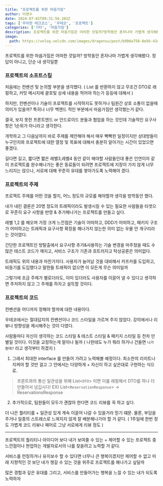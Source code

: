 ```yaml
---
title: "프로젝트를 위한 마음가짐"
author: 이영수
date: 2024-07-01T09:31:59.202Z
tags: ['우아한 테크코스', '우테코', '프로젝트']
categories: ['기타', '마음가짐']
description: 프로젝트를 위한 마음가짐은 어떠한 것일까?방학동안 혼자나마 가볍게 생각해봤다. 정답이 아니고, 단순 내 생각일뿐처음에는 컨벤션 및 논의할 부분을 생각했다.( List 를 반환하지 않고 무조건 DTO로 래핑하고, 커밋 메시지에 괄호및 상세 내용을 적어야 하는가 등등에 대
image:
  path: https://velog.velcdn.com/images/dragonsu/post/b90da758-8e56-43a0-bf39-0f8fb1dd7b1f/image.png
---
```

프로젝트를 위한 마음가짐은 어떠한 것일까?
방학동안 혼자나마 가볍게 생각해봤다. 정답이 아니고, 단순 내 생각일뿐

### 프로젝트의 소프트스킬

처음에는 컨벤션 및 논의할 부분을 생각했다.
( List 를 반환하지 않고 무조건 DTO로 래핑하고, 커밋 메시지에 괄호및 상세 내용을 적어야 하는가 등등에 대해서 )

하지만, 컨벤션이나 기술이 프로젝트를 시작하지도 못하거나 팀원간 상호 소통이 없을때 의미가 있을까?
특히나 너무 백엔드 적인 부분에서 마음가짐만 생각했는거 같다.

결국, 보지 못한 프론트엔드 or 안드로이드 분들과 협업을 하는 것인데
기술적인 요구사항은 1순위가 아니라고 생각한다.

개학하고 그 다음날까지 바로 주제를 제안해야 해서 매우 빡빡한 일정이지만
상대방들이 누구인지와 프로젝트에 대한 열정 및 목표에 대해서 충분히 알아가는 시간이 있었으면 좋겠다.

길다면 길고, 짧다면 짧은 레벨3,레벨4 동안 같이 해야할 사람들인데
좋은 인연이자 같이 프로젝트를 완수해나가는 좋은 동료들이 되려면
프로젝트에 지장이 가지 않게 너무 느리지는 않으나, 서로에 대해 꾸준히 유대를 쌓아가도록 노력해야 겠다.

### 프로젝트의 주제

프로젝트 주제를 어떤 것을 할지, 어느 정도의 규모를 해야할까 생각을 방학동안 했다.

내가 내린 결론은 
20명 정도의 트래픽이라도 발생시킬 수 있는 필요한 사람들을 타겟으로
꾸준히 요구 사항을 반영 & 추가해나가는 프로젝트를 만들고 싶다.

레벨 1,2 를 해오며 가장 크게 느낀점은
기술이 어떠하고, DDD가 어떠하고, 패키지 구조가 어떠하고는
트래픽과 요구사항 확장을 해나가지 않는한 의미 없는 우물 안 개구리라는 것이였다.

간단한 프로젝트인 방탈출에서 요구사항 추가&사용하는 기술 변경을 마주쳤을 때도
수많은 테스트 코드가 깨지고, 서비스 구조가 기존과 흐트러지고 탁상공론은 의미없다.

트래픽도 위의 내용과 마찬가지다.
사용자가 늘어날 것을 대비해서 카프카를 도입하고, 비동기를 도입했다고 말한들 트래픽이 없으면 이 모든게 무슨 의미일까

그렇기에 조금 주제가 별로더라도, 이미 있더라도 사용자를 이끌어 낼 수 있다고 생각하면
주저하지 않고 그 주제를 하자고 설득할 것이다.

### 프로젝트의 코드

컨벤션을 어디까지 정해야 할까에 대한 내용이다.

우테코에서는 절대답지의 컨벤션이나 코드 스타일을 가르쳐 주지 않았다.
강의에서나 리뷰나 방향성을 제시해주는 것이 다였다.

사람들마다 자신이 생각하는 코드 스타일 & 테스트 스타일 & 패키지 스타일 등 천차 만별일 것이다.
이것을 교정하는게 말이나 될까 ( 나한테도 누가 뭐라 하거나 건들면 `니가 뭔데?` 라고 생각부터 하겠지 )

1. 그래서 최대한 interface 를 만들어 가려고 노력해볼 예정이다.
최소한의 리미트나 지켜야 할 것만 걸고 그 안에서는 다양하게 + 자신이 하고 싶은대로 구현하는 식으로.

> 프론트와의 통신 일관성을 위해 List<`DTO`> 이면 이를 래핑해서
> DTO를 하나 더만들어서 넘깁시다!
> EX) List<`ReservationResponse`> -> ReservationsResponse 

2. 추가적으로, 팀원들이 모두가 괜찮아 한다면 코드 리뷰를 꼭 하고 싶다.

더 나은 퀄리티를 + 일관성 있게 계속 이끌어 나갈 수 있을거라 믿기 떄문.
물론, 부담을 주거나 일종의 스트레스로 느껴지지 않게 잘 배분해나가야 할 거 같다.
( 1주일에 한번 정도 가볍게 코드 리뷰나 페어로 그냥 서로에게 리뷰 정도 )

---

프로젝트의 퀄리티나 아이디어 보다
내가 보여줄 수 있는 + 제어할 수 있는 프로젝트 중 느낀점이나 현업하는 개발자로서의 나를 찾을려고 노력할 거 같다.

서비스를 런칭하거나 유지보수 할 수 있다면 너무나 큰 행복이겠지만
제어할 수 없고 미래 지향적인 것 보단 내가 챙길 수 있는 것을 위주로 프로젝트를 해나가고 싶달까

많은 경험과 깊은 유대를 그리고, 서비스를 만들어가는 행복을 느낄 수 있는 내가 되도록 노력하자
